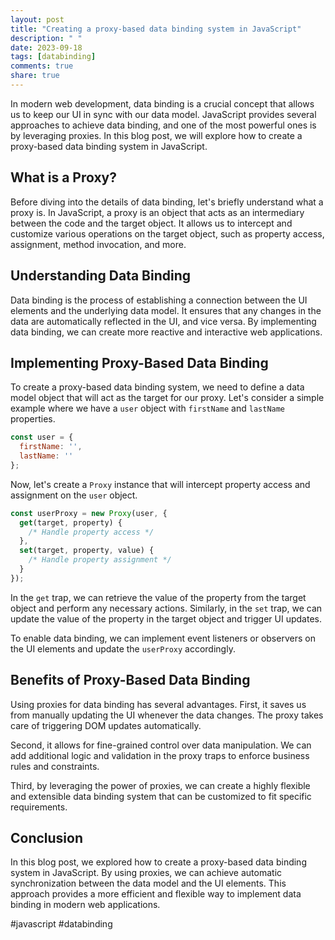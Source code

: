 ```yaml
---
layout: post
title: "Creating a proxy-based data binding system in JavaScript"
description: " "
date: 2023-09-18
tags: [databinding]
comments: true
share: true
---
```


In modern web development, data binding is a crucial concept that allows us to keep our UI in sync with our data model. JavaScript provides several approaches to achieve data binding, and one of the most powerful ones is by leveraging proxies. In this blog post, we will explore how to create a proxy-based data binding system in JavaScript.

## What is a Proxy?

Before diving into the details of data binding, let's briefly understand what a proxy is. In JavaScript, a proxy is an object that acts as an intermediary between the code and the target object. It allows us to intercept and customize various operations on the target object, such as property access, assignment, method invocation, and more.

## Understanding Data Binding

Data binding is the process of establishing a connection between the UI elements and the underlying data model. It ensures that any changes in the data are automatically reflected in the UI, and vice versa. By implementing data binding, we can create more reactive and interactive web applications.

## Implementing Proxy-Based Data Binding

To create a proxy-based data binding system, we need to define a data model object that will act as the target for our proxy. Let's consider a simple example where we have a `user` object with `firstName` and `lastName` properties.

```javascript
const user = {
  firstName: '',
  lastName: ''
};
```

Now, let's create a `Proxy` instance that will intercept property access and assignment on the `user` object.

```javascript
const userProxy = new Proxy(user, {
  get(target, property) {
    /* Handle property access */
  },
  set(target, property, value) {
    /* Handle property assignment */
  }
});
```

In the `get` trap, we can retrieve the value of the property from the target object and perform any necessary actions. Similarly, in the `set` trap, we can update the value of the property in the target object and trigger UI updates.

To enable data binding, we can implement event listeners or observers on the UI elements and update the `userProxy` accordingly.

## Benefits of Proxy-Based Data Binding

Using proxies for data binding has several advantages. First, it saves us from manually updating the UI whenever the data changes. The proxy takes care of triggering DOM updates automatically.

Second, it allows for fine-grained control over data manipulation. We can add additional logic and validation in the proxy traps to enforce business rules and constraints.

Third, by leveraging the power of proxies, we can create a highly flexible and extensible data binding system that can be customized to fit specific requirements.

## Conclusion

In this blog post, we explored how to create a proxy-based data binding system in JavaScript. By using proxies, we can achieve automatic synchronization between the data model and the UI elements. This approach provides a more efficient and flexible way to implement data binding in modern web applications.

#javascript #databinding